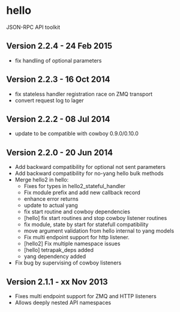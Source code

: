 hello
=====

JSON-RPC API toolkit

Version 2.2.4 - 24 Feb 2015
---------------------------

* fix handling of optional parameters

Version 2.2.3 - 16 Oct 2014
---------------------------

* fix stateless handler registration race on ZMQ transport
* convert request log to lager

Version 2.2.2 - 08 Jul 2014
---------------------------

* update to be compatible with cowboy 0.9.0/0.10.0

Version 2.2.0 - 20 Jun 2014
---------------------------

* Add backward compatibility for optional not sent parameters
* Add backward compatibility for no-yang hello bulk methods
* Merge hello2 in hello:
    - Fixes for types in hello2_stateful_handler
    - Fix module prefix and add new callback record
    - enhance error returns
    - update to actual yang
    - fix start routine and cowboy dependencies
    - [hello] fix start routines and stop cowboy listener routines
    - fix module, state by start for statefull compatibility
    - move argument validation from hello internal to yang models
    - Fix multi endpoint support for http listener.
    - [hello2] Fix multiple namespace issues
    - [hello] tetrapak_deps added
    - yang dependency added
* Fix bug by supervising of cowboy listeners

Version 2.1.1 - xx Nov 2013
---------------------------

* Fixes multi endpoint support for ZMQ and HTTP listeners
* Allows deeply nested API namespaces
